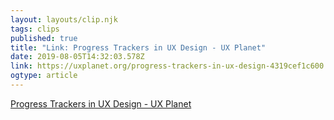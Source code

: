 ```yaml
---
layout: layouts/clip.njk 
tags: clips 
published: true 
title: "Link: Progress Trackers in UX Design - UX Planet" 
date: 2019-08-05T14:32:03.578Z 
link: https://uxplanet.org/progress-trackers-in-ux-design-4319cef1c600 
ogtype: article 
---
```

[Progress Trackers in UX Design - UX Planet](https://uxplanet.org/progress-trackers-in-ux-design-4319cef1c600) 
